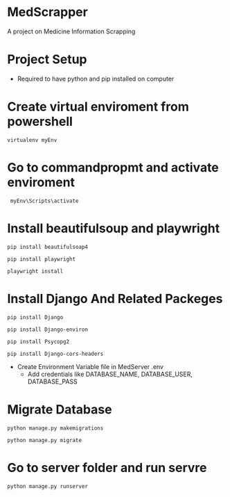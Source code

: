 # MedScrapper
 A project on Medicine Information Scrapping

# Project Setup
- Required to have python and pip installed on computer
# Create virtual enviroment from powershell
```
virtualenv myEnv
```
# Go to commandpropmt and activate enviroment
```
 myEnv\Scripts\activate
```
# Install beautifulsoup and playwright
```
pip install beautifulsoap4 
```
```
pip install playwright
```
```
playwright install
```
# Install Django And Related Packeges
```
pip install Django
```
```
pip install Django-environ
```
```
pip install Psycopg2
```
```
pip install Django-cors-headers
```
- Create Environment Variable file in MedServer .env
  - Add credentials like DATABASE_NAME, DATABASE_USER, DATABASE_PASS

# Migrate Database
```
python manage.py makemigrations
```
```
python manage.py migrate
```

# Go to server folder and run servre
```
python manage.py runserver
```

